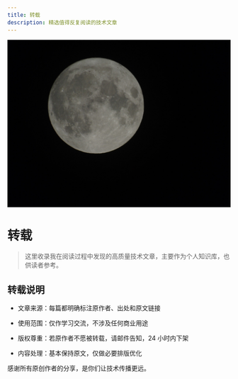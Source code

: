```yaml
---
title: 转载
description: 精选值得反复阅读的技术文章
---
```


![018.jpg](/images/2025/018.jpg)

# 转载

> 这里收录我在阅读过程中发现的高质量技术文章，主要作为个人知识库，也供读者参考。

## 转载说明

- 文章来源：每篇都明确标注原作者、出处和原文链接

- 使用范围：仅作学习交流，不涉及任何商业用途

- 版权尊重：若原作者不愿被转载，请邮件告知，24 小时内下架

- 内容处理：基本保持原文，仅做必要排版优化

感谢所有原创作者的分享，是你们让技术传播更远。
